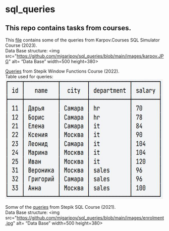 # sql_queries

## This repo contains tasks from courses.

This [file](https://github.com/migaripov/sql_queries/blob/main/simulator.sql) contains some of the queries from Karpov.Courses SQL Simulator Course (2023).\
Data Base structure:
<img src="https://github.com/migaripov/sql_queries/blob/main/images/karpov.JPG" alt= “Data Base” width=500 height=380>

[Queries](https://github.com/migaripov/sql_queries/blob/main/window_func.sql) from Stepik Window Functions Course (2022). \
Table used for queries:
<img src="https://github.com/migaripov/sql_queries/blob/main/images/employees.JPG" alt= “Table” width=500 height=380>

Somw of the [queries](https://github.com/migaripov/sql_queries/blob/main/enrolment.sql) from Stepik SQL Course (2021).\
Data Base structure:
<img src="https://github.com/migaripov/sql_queries/blob/main/images/enrolment.jpg" alt= “Data Base” width=500 height=380>
